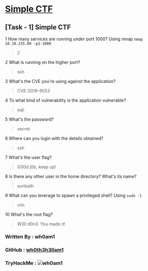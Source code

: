 # [Simple CTF](https://www.tryhackme.com/room/easyctf)

## [Task - 1] Simple CTF

1 How many services are running under port 1000?
	Using nmap
	`nmap 10.10.235.80 -p1-1000`
> 2

2 What is running on the higher port?
> ssh

3 What's the CVE you're using against the application?
> CVE-2019-9053

4 To what kind of vulnerability is the application vulnerable?
> sqli

5 What's the password?
> secret

6 Where can you login with the details obtained?
> ssh

7 What's the user flag?
> G00d j0b, keep up!

8 Is there any other user in the home directory? What's its name?
> sunbath

9 What can you leverage to spawn a privileged shell?
	Using `sudo -l`
> vim

10 What's the root flag?
> W3ll d0n3. You made it!


### Written By : wh0am1

### GitHub : [wh0th3h3llam1](https://github.com/wh0th3h3llam1)

### TryHackMe : ![wh0am1](http://tryhackme-badges.s3.amazonaws.com/wh0am1.png "wh0am1")
